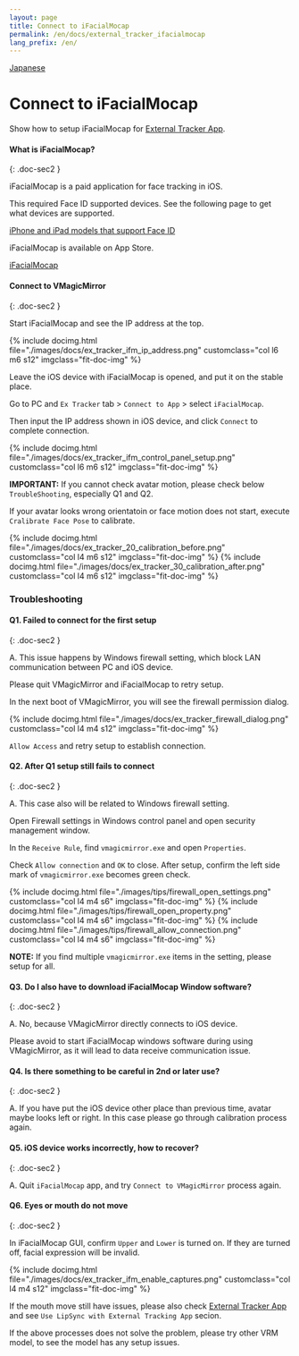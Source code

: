 ```yaml
---
layout: page
title: Connect to iFacialMocap
permalink: /en/docs/external_tracker_ifacialmocap
lang_prefix: /en/
---
```


[Japanese](../../docs/external_tracker_ifacialmocap)

# Connect to iFacialMocap

Show how to setup iFacialMocap for [External Tracker App](./external_tracker).


#### What is iFacialMocap?
{: .doc-sec2 }

iFacialMocap is a paid application for face tracking in iOS.

This required Face ID supported devices. See the following page to get what devices are supported.

[iPhone and iPad models that support Face ID](https://support.apple.com/en-us/HT209183)

iFacialMocap is available on App Store.

[iFacialMocap](https://apps.apple.com/jp/app/ifacialmocap/id1489470545)


#### Connect to VMagicMirror
{: .doc-sec2 }

Start iFacialMocap and see the IP address at the top.

<div class="row">
{% include docimg.html file="./images/docs/ex_tracker_ifm_ip_address.png" customclass="col l6 m6 s12" imgclass="fit-doc-img" %}
</div>

Leave the iOS device with iFacialMocap is opened, and put it on the stable place.

Go to PC and `Ex Tracker` tab > `Connect to App` > select `iFacialMocap`.

Then input the IP address shown in iOS device, and click `Connect` to complete connection.

<div class="row">
{% include docimg.html file="./images/docs/ex_tracker_ifm_control_panel_setup.png" customclass="col l6 m6 s12" imgclass="fit-doc-img" %}
</div>

**IMPORTANT:** If you cannot check avatar motion, please check below `TroubleShooting`, especially Q1 and Q2.

If your avatar looks wrong orientatoin or face motion does not start, execute `Cralibrate Face Pose` to calibrate.

<div class="row">
{% include docimg.html file="./images/docs/ex_tracker_20_calibration_before.png" customclass="col l4 m6 s12" imgclass="fit-doc-img" %}
{% include docimg.html file="./images/docs/ex_tracker_30_calibration_after.png" customclass="col l4 m6 s12" imgclass="fit-doc-img" %}
</div>


### Troubleshooting

#### Q1. Failed to connect for the first setup
{: .doc-sec2 }

A. This issue happens by Windows firewall setting, which block LAN communication between PC and iOS device.

Please quit VMagicMirror and iFacialMocap to retry setup.

In the next boot of VMagicMirror, you will see the firewall permission dialog.

<div class="row">
{% include docimg.html file="./images/docs/ex_tracker_firewall_dialog.png" customclass="col l4 m4 s12" imgclass="fit-doc-img" %}
</div>

`Allow Access` and retry setup to establish connection.


#### Q2. After Q1 setup still fails to connect
{: .doc-sec2 }

A. This case also will be related to Windows firewall setting.

Open Firewall settings in Windows control panel and open security management window.

In the `Receive Rule`, find `vmagicmirror.exe` and open `Properties`.

Check `Allow connection` and `OK` to close. After setup, confirm the left side mark of `vmagicmirror.exe` becomes green check.

<div class="row">
{% include docimg.html file="./images/tips/firewall_open_settings.png" customclass="col l4 m4 s6" imgclass="fit-doc-img" %}
{% include docimg.html file="./images/tips/firewall_open_property.png" customclass="col l4 m4 s6" imgclass="fit-doc-img" %}
{% include docimg.html file="./images/tips/firewall_allow_connection.png" customclass="col l4 m4 s6" imgclass="fit-doc-img" %}
</div>

**NOTE:** If you find multiple `vmagicmirror.exe` items in the setting, please setup for all.


#### Q3. Do I also have to download iFacialMocap Window software?
{: .doc-sec2 }

A. No, because VMagicMirror directly connects to iOS device.

Please avoid to start iFacialMocap windows software during using VMagicMirror, as it will lead to data receive communication issue.


#### Q4. Is there something to be careful in 2nd or later use?
{: .doc-sec2 }

A. If you have put the iOS device other place than previous time, avatar maybe looks left or right. In this case please go through calibration process again.


#### Q5. iOS device works incorrectly, how to recover?
{: .doc-sec2 }

A. Quit `iFacialMocap` app, and try `Connect to VMagicMirror` process again.


#### Q6. Eyes or mouth do not move
{: .doc-sec2 }

In iFacialMocap GUI, confirm `Upper` and `Lower` is turned on. If they are turned off, facial expression will be invalid.

<div class="row">
{% include docimg.html file="./images/docs/ex_tracker_ifm_enable_captures.png" customclass="col l4 m4 s12" imgclass="fit-doc-img" %}
</div>

If the mouth move still have issues, please also check [External Tracker App](../external_tracker) and see `Use LipSync with External Tracking App` secion.

If the above processes does not solve the problem, please try other VRM model, to see the model has any setup issues.
